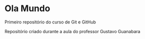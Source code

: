 # Ola Mundo
 Primeiro repositório do curso de Git e GitHub

 Repositório criado durante a aula do professor Gustavo Guanabara
